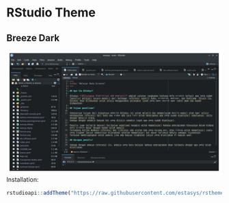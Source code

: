 # RStudio Theme


## Breeze Dark

![breeze-dark](img/breeze-dark.png)
Installation:

```R
rstudioapi::addTheme("https://raw.githubusercontent.com/estasys/rstheme/main/breeze-dark.rstheme", apply = TRUE)
```